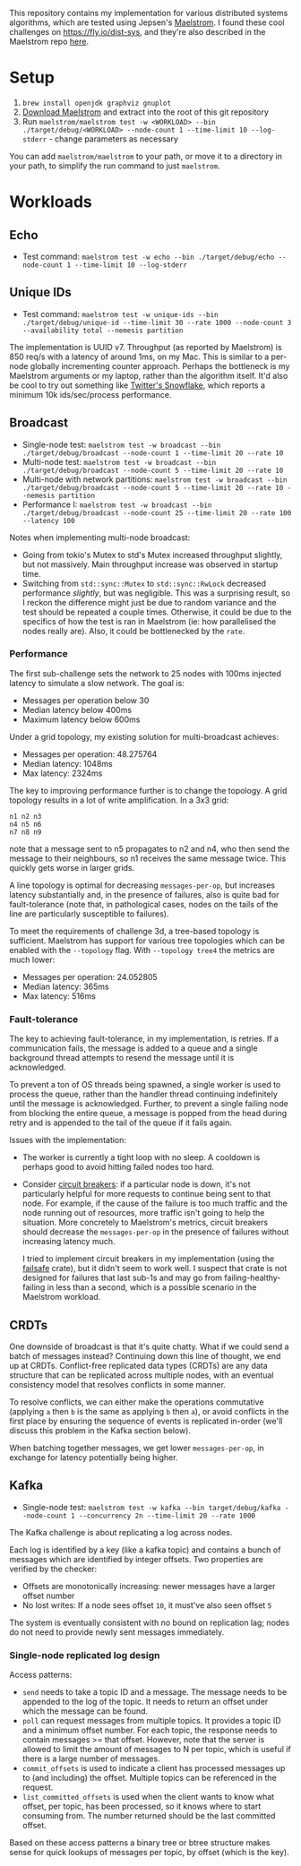 This repository contains my implementation for various distributed systems algorithms, which are tested using
Jepsen's [Maelstrom](https://github.com/jepsen-io/maelstrom). I found these cool challenges on https://fly.io/dist-sys,
and they're also described in the Maelstrom repo [here](https://github.com/jepsen-io/maelstrom/tree/main/doc).

# Setup

1. `brew install openjdk graphviz gnuplot`
2. [Download Maelstrom](https://github.com/jepsen-io/maelstrom/releases/tag/v0.2.3) and extract into the root of this
   git repository
3. Run
   `maelstrom/maelstrom test -w <WORKLOAD> --bin ./target/debug/<WORKLOAD> --node-count 1 --time-limit 10 --log-stderr` -
   change parameters as necessary

You can add `maelstrom/maelstrom` to your path, or move it to a directory in your path, to simplify the run command to
just `maelstrom`.

# Workloads

## Echo

* Test command: `maelstrom test -w echo --bin ./target/debug/echo --node-count 1 --time-limit 10 --log-stderr`

## Unique IDs

* Test command:
  `maelstrom test -w unique-ids --bin ./target/debug/unique-id --time-limit 30 --rate 1000 --node-count 3 --availability total --nemesis partition`

The implementation is UUID v7. Throughput (as reported by Maelstrom) is 850 req/s with a latency of around 1ms, on my
Mac. This is similar to a per-node globally incrementing counter approach. Perhaps the bottleneck is my Maelstrom
arguments or my laptop, rather than the algorithm itself. It'd also be cool to try out something
like [Twitter's Snowflake](https://github.com/twitter-archive/snowflake/tree/b3f6a3c6ca8e1b6847baa6ff42bf72201e2c2231),
which reports a minimum 10k ids/sec/process performance.

## Broadcast

* Single-node test:
  `maelstrom test -w broadcast --bin ./target/debug/broadcast --node-count 1 --time-limit 20 --rate 10`
* Multi-node test: `maelstrom test -w broadcast --bin ./target/debug/broadcast --node-count 5 --time-limit 20 --rate 10`
* Multi-node with network partitions:
  `maelstrom test -w broadcast --bin ./target/debug/broadcast --node-count 5 --time-limit 20 --rate 10 --nemesis partition`
* Performance I:
`maelstrom test -w broadcast --bin ./target/debug/broadcast --node-count 25 --time-limit 20 --rate 100 --latency 100`

Notes when implementing multi-node broadcast:
* Going from tokio's Mutex to std's Mutex increased throughput slightly, but not massively. Main throughput increase was observed in startup time.
* Switching from `std::sync::Mutex` to `std::sync::RwLock` decreased performance *slightly*, but was negligible. This
  was a surprising result, so I reckon the difference might just be due to random variance and the test should be
  repeated a couple times. Otherwise, it could be due to the specifics of how the test is ran in Maelstrom (ie: how
  parallelised the nodes really are). Also, it could be bottlenecked by the `rate`.

### Performance

The first sub-challenge sets the network to 25 nodes with 100ms injected latency to simulate a slow network. The goal
is:

* Messages per operation below 30
* Median latency below 400ms
* Maximum latency below 600ms

Under a grid topology, my existing solution for multi-broadcast achieves:

* Messages per operation: 48.275764
* Median latency: 1048ms
* Max latency: 2324ms

The key to improving performance further is to change the topology. A grid topology results in a lot of write
amplification. In a 3x3 grid:

```
n1 n2 n3
n4 n5 n6
n7 n8 n9
```

note that a message sent to n5 propagates to n2 and n4, who then send the message to their neighbours, so n1 receives
the same message twice. This quickly gets worse in larger grids.

A line topology is optimal for decreasing `messages-per-op`, but increases latency substantially and, in the presence of
failures, also is quite bad for fault-tolerance (note that, in pathological cases, nodes on the tails of the line are
particularly susceptible to failures).

To meet the requirements of challenge 3d, a tree-based topology is sufficient. Maelstrom has support for various tree
topologies which can be enabled with the `--topology` flag. With `--topology tree4` the metrics are much lower:

* Messages per operation: 24.052805
* Median latency: 365ms
* Max latency: 516ms

### Fault-tolerance

The key to achieving fault-tolerance, in my implementation, is retries. If a communication fails, the message is added
to a queue and a single background thread attempts to resend the message until it is acknowledged.

To prevent a ton of OS threads being spawned, a single worker is used to process the queue, rather than the handler
thread continuing indefinitely until the message is acknowledged. Further, to prevent a single failing node from
blocking the entire queue, a message is popped from the head during retry and is appended to the tail of the queue if it
fails again.

Issues with the implementation:

* The worker is currently a tight loop with no sleep. A cooldown is perhaps good to avoid hitting failed nodes too hard.
* Consider [circuit breakers](https://martinfowler.com/bliki/CircuitBreaker.html): if a particular node is down, it's
  not particularly helpful for more requests to continue being sent to that node. For example, if the cause of the
  failure is too much traffic and the node running out of resources, more traffic isn't going to help the situation.
  More concretely to Maelstrom's metrics, circuit breakers should decrease the `messages-per-op` in the presence of
  failures without increasing latency much.

  I tried to implement circuit breakers in my implementation (using the [failsafe](https://crates.io/crates/failsafe)
  crate), but it didn't seem to work well. I suspect that crate is not designed for failures that last sub-1s and may go
  from failing-healthy-failing in less than a second, which is a possible scenario in the Maelstrom workload.

## CRDTs

One downside of broadcast is that it's quite chatty. What if we could send a batch of messages instead? Continuing down
this line of thought, we end up at CRDTs. Conflict-free replicated data types (CRDTs) are any data structure that can be
replicated across multiple nodes, with an eventual consistency model that resolves conflicts in some manner.

To resolve conflicts, we can either make the operations commutative (applying `a` then `b` is the same as applying `b`
then `a`), or avoid conflicts in the first place by ensuring the sequence of events is replicated in-order (we'll
discuss this problem in the Kafka section below).

When batching together messages, we get lower `messages-per-op`, in exchange for latency potentially being higher.

## Kafka

* Single-node test:
  `maelstrom test -w kafka --bin target/debug/kafka --node-count 1 --concurrency 2n --time-limit 20 --rate 1000`

The Kafka challenge is about replicating a log across nodes.

Each log is identified by a key (like a kafka topic) and contains a bunch of messages which are identified by integer
offsets. Two properties are verified by the checker:

* Offsets are monotonically increasing: newer messages have a larger offset number
* No lost writes: If a node sees offset `10`, it must've also seen offset `5`

The system is eventually consistent with no bound on replication lag; nodes do not need to provide newly sent messages
immediately.

### Single-node replicated log design

Access patterns:

* `send` needs to take a topic ID and a message. The message needs to be appended to the log of the topic. It needs to
  return an offset under which the message can be found.
* `poll` can request messages from multiple topics. It provides a topic ID and a minimum offset number. For each topic,
  the response needs to contain messages >= that offset. However, note that the server is allowed to limit the amount of
  messages to N per topic, which is useful if there is a large number of messages.
* `commit_offsets` is used to indicate a client has processed messages up to (and including) the offset. Multiple topics
  can be referenced in the request.
* `list_committed_offsets` is used when the client wants to know what offset, per topic, has been processed, so it knows
  where to start consuming from. The number returned should be the last committed offset.

Based on these access patterns a binary tree or btree structure makes sense for quick lookups of messages per topic, by
offset (which is the key).
